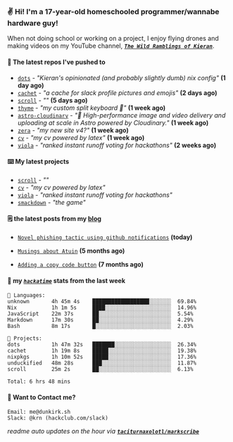 ### ✌️ Hi! I'm a 17-year-old homeschooled programmer/wannabe hardware guy!

When not doing school or working on a project, I enjoy flying drones and making videos on my YouTube channel, [**_`The Wild Ramblings of Kieran`_**](https://youtube.com/@kieran.rambles).

#### 👷 The latest repos I've pushed to

- [`dots`](https://github.com/taciturnaxolotl/dots) - _"Kieran's opinionated (and probably slightly dumb) nix config"_ **(1 day ago)**
- [`cachet`](https://github.com/taciturnaxolotl/cachet) - _"a cache for slack profile pictures and emojis"_ **(2 days ago)**
- [`scroll`](https://github.com/taciturnaxolotl/scroll) - _""_ **(5 days ago)**
- [`thyme`](https://github.com/taciturnaxolotl/thyme) - _"my custom split keyboard 🫶"_ **(1 week ago)**
- [`astro-cloudinary`](https://github.com/cloudinary-community/astro-cloudinary) - _"🚀 High-performance image and video delivery and uploading at scale in Astro powered by Cloudinary."_ **(1 week ago)**
- [`zera`](https://github.com/taciturnaxolotl/zera) - _"my new site v4?"_ **(1 week ago)**
- [`cv`](https://github.com/taciturnaxolotl/cv) - _"my cv powered by latex"_ **(1 week ago)**
- [`viola`](https://github.com/taciturnaxolotl/viola) - _"ranked instant runoff voting for hackathons"_ **(2 weeks ago)**

#### ⌨️ My latest projects

- [`scroll`](https://github.com/taciturnaxolotl/scroll) - _""_
- [`cv`](https://github.com/taciturnaxolotl/cv) - _"my cv powered by latex"_
- [`viola`](https://github.com/taciturnaxolotl/viola) - _"ranked instant runoff voting for hackathons"_
- [`smackdown`](https://github.com/taciturnaxolotl/smackdown) - _"the game"_

#### 🗒️ the latest posts from my [blog](https://dunkirk.sh)

- [`Novel phishing tactic using github notifications`](https://dunkirk.sh/blog/github-phishing/) **(today)**

- [`Musings about Atuin`](https://dunkirk.sh/blog/atuin/) **(5 months ago)**

- [`Adding a copy code button`](https://dunkirk.sh/blog/adding-a-copy-button/) **(7 months ago)**



#### 📡 my [_`hackatime`_](https://waka.hackclub.com) stats from the last week

```text
💾 Languages:
unknown       4h 45m 4s    ██████████████████░░░░░░░  69.84%
Nix           1h 1m 5s     ████░░░░░░░░░░░░░░░░░░░░░  14.96%
JavaScript    22m 37s      ██░░░░░░░░░░░░░░░░░░░░░░░  5.54%
Markdown      17m 30s      ██░░░░░░░░░░░░░░░░░░░░░░░  4.29%
Bash          8m 17s       █░░░░░░░░░░░░░░░░░░░░░░░░  2.03%

💼 Projects:
dots          1h 47m 32s   ███████░░░░░░░░░░░░░░░░░░  26.34%
cachet        1h 19m 8s    █████░░░░░░░░░░░░░░░░░░░░  19.38%
nixpkgs       1h 10m 52s   █████░░░░░░░░░░░░░░░░░░░░  17.36%
unduckified   48m 28s      ███░░░░░░░░░░░░░░░░░░░░░░  11.87%
scroll        25m 2s       ██░░░░░░░░░░░░░░░░░░░░░░░  6.13%

Total: 6 hrs 48 mins
```

#### 📮 Want to Contact me?

```text
Email: me@dunkirk.sh
Slack: @krn (hackclub.com/slack)
```

_readme auto updates on the hour via [**`taciturnaxolotl/markscribe`**](https://github.com/taciturnaxolotl/markscribe)_
